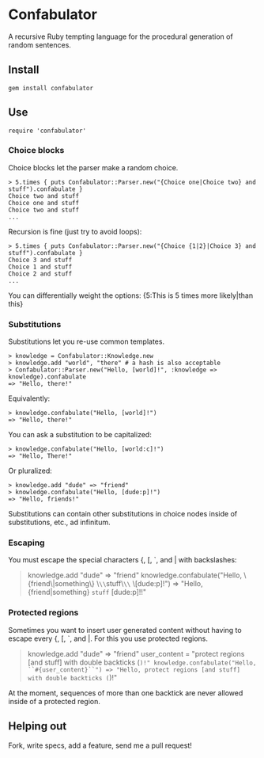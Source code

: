 # Confabulator

A recursive Ruby tempting language for the procedural generation of random sentences.

## Install

    gem install confabulator

## Use

    require 'confabulator'

### Choice blocks

Choice blocks let the parser make a random choice.

    > 5.times { puts Confabulator::Parser.new("{Choice one|Choice two} and stuff").confabulate }
    Choice two and stuff
    Choice one and stuff
    Choice two and stuff
    ...

Recursion is fine (just try to avoid loops):

    > 5.times { puts Confabulator::Parser.new("{Choice {1|2}|Choice 3} and stuff").confabulate }
    Choice 3 and stuff
    Choice 1 and stuff
    Choice 2 and stuff
    ...

You can differentially weight the options: {5:This is 5 times more likely|than this}

### Substitutions

Substitutions let you re-use common templates.

    > knowledge = Confabulator::Knowledge.new
    > knowledge.add "world", "there" # a hash is also acceptable
    > Confabulator::Parser.new("Hello, [world]!", :knowledge => knowledge).confabulate
    => "Hello, there!"

Equivalently:

    > knowledge.confabulate("Hello, [world]!")
    => "Hello, there!"

You can ask a substitution to be capitalized:

    > knowledge.confabulate("Hello, [world:c]!")
    => "Hello, There!"

Or pluralized:

    > knowledge.add "dude" => "friend"
    > knowledge.confabulate("Hello, [dude:p]!")
    => "Hello, friends!"
		
Substitutions can contain other substitutions in choice nodes inside of substitutions, etc., ad infinitum.

### Escaping

You must escape the special characters {, [, `, and | with backslashes:

  > knowledge.add "dude" => "friend"
  > knowledge.confabulate("Hello, \\{friend\\|something\\} \\`\\`stuff\\`\\` \\[dude:p]!")
  => "Hello, {friend|something}  ``stuff`` [dude:p]!!"

### Protected regions

Sometimes you want to insert user generated content without having to escape every {, [, `, and |.  For this you use protected regions.

  > knowledge.add "dude" => "friend"
  > user_content = "protect regions [and stuff] with double backticks (`)!"
  > knowledge.confabulate("Hello, ``#{user_content}``")
  => "Hello, protect regions [and stuff] with double backticks (`)!"

At the moment, sequences of more than one backtick are never allowed inside of a protected region.

## Helping out

Fork, write specs, add a feature, send me a pull request!
